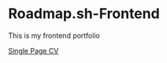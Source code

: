 # Roadmap.sh-Frontend
This is my frontend portfolio 

<a href="https://github.com/leeam61/Roadmap.sh-Frontend/blob/main/Single%20Page/index.html"> Single Page CV</a>
